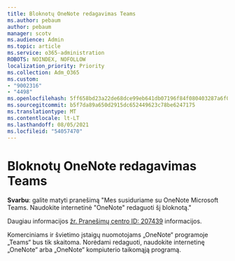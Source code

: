 ```yaml
---
title: Bloknotų OneNote redagavimas Teams
ms.author: pebaum
author: pebaum
manager: scotv
ms.audience: Admin
ms.topic: article
ms.service: o365-administration
ROBOTS: NOINDEX, NOFOLLOW
localization_priority: Priority
ms.collection: Adm_O365
ms.custom:
- "9002316"
- "4498"
ms.openlocfilehash: 5ff658bd23a22de68dce99eb641db07196f84f080403287a6f06b4d8ff69c7d9
ms.sourcegitcommit: b5f7da89a650d2915dc652449623c78be6247175
ms.translationtype: MT
ms.contentlocale: lt-LT
ms.lasthandoff: 08/05/2021
ms.locfileid: "54057470"
---
```

# <a name="editing-onenote-notebooks-in-teams"></a>Bloknotų OneNote redagavimas Teams

**Svarbu**: galite matyti pranešimą "Mes susiduriame su OneNote Microsoft Teams. Naudokite internetinė "OneNote" redaguoti šį bloknotą."  

Daugiau informacijos [žr. Pranešimų centro ID: 207439](https://admin.microsoft.com/Adminportal/Home?source=applauncher#MessageCenter?id=MC207439) informacijos.

Komerciniams ir švietimo įstaigų nuomotojams „OneNote“ programoje „Teams“ bus tik skaitoma. Norėdami redaguoti, naudokite internetinę „OneNote“ arba „OneNote“ kompiuterio taikomąją programą.
